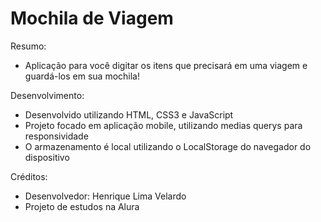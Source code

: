 # Mochila de Viagem

Resumo:
- Aplicação para você digitar os itens que precisará em uma viagem e guardá-los em sua mochila!

Desenvolvimento:
- Desenvolvido utilizando HTML, CSS3 e JavaScript
- Projeto focado em aplicação mobile, utilizando medias querys para responsividade
- O armazenamento é local utilizando o LocalStorage do navegador do dispositivo


Créditos:

- Desenvolvedor: Henrique Lima Velardo
- Projeto de estudos na Alura
